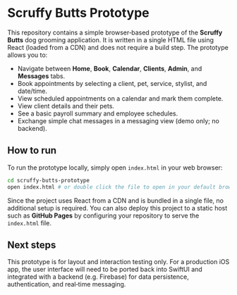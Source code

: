 # Scruffy Butts Prototype

This repository contains a simple browser‑based prototype of the **Scruffy Butts** dog grooming application. It is written in a single HTML file using React (loaded from a CDN) and does not require a build step. The prototype allows you to:

- Navigate between **Home**, **Book**, **Calendar**, **Clients**, **Admin**, and **Messages** tabs.
- Book appointments by selecting a client, pet, service, stylist, and date/time.
- View scheduled appointments on a calendar and mark them complete.
- View client details and their pets.
- See a basic payroll summary and employee schedules.
- Exchange simple chat messages in a messaging view (demo only; no backend).

## How to run

To run the prototype locally, simply open `index.html` in your web browser:

```bash
cd scruffy-butts-prototype
open index.html # or double click the file to open in your default browser
```

Since the project uses React from a CDN and is bundled in a single file, no additional setup is required. You can also deploy this project to a static host such as **GitHub Pages** by configuring your repository to serve the `index.html` file.

## Next steps

This prototype is for layout and interaction testing only. For a production iOS app, the user interface will need to be ported back into SwiftUI and integrated with a backend (e.g. Firebase) for data persistence, authentication, and real‑time messaging.